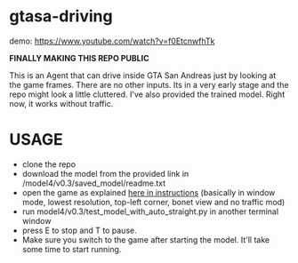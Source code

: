 # gtasa-driving

demo: https://www.youtube.com/watch?v=f0EtcnwfhTk

**FINALLY MAKING THIS REPO PUBLIC**

This is an Agent that can drive inside GTA San Andreas just by looking at the game frames. There are no other inputs. Its in a very early stage and the repo might look a little cluttered. I've also provided the trained model. Right now, it works without traffic.

# USAGE

- clone the repo
- download the model from the provided link in /model4/v0.3/saved_model/readme.txt
- open the game as explained [here in instructions](https://github.com/ParmuSingh/gtasa-driving/issues/1#issue-421833465) (basically in window mode, lowest resolution, top-left corner, bonet view and no traffic mod)
- run model4/v0.3/test_model_with_auto_straight.py in another terminal window
- press E to stop and T to pause.
- Make sure you switch to the game after starting the model. It'll take some time to start running.
